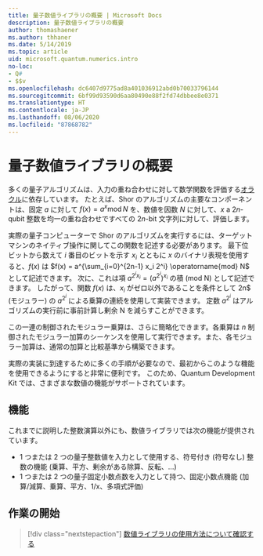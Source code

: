 ```yaml
---
title: 量子数値ライブラリの概要 | Microsoft Docs
description: 量子数値ライブラリの概要
author: thomashaener
ms.author: thhaner
ms.date: 5/14/2019
ms.topic: article
uid: microsoft.quantum.numerics.intro
no-loc:
- Q#
- $$v
ms.openlocfilehash: dc6407d9775ad8a401036912abd0b70033796144
ms.sourcegitcommit: 6bf99d93590d6aa80490e88f2fd74dbbee8e0371
ms.translationtype: HT
ms.contentlocale: ja-JP
ms.lasthandoff: 08/06/2020
ms.locfileid: "87868782"
---
```

# <a name="introduction-to-the-quantum-numerics-library"></a>量子数値ライブラリの概要

多くの量子アルゴリズムは、入力の重ね合わせに対して数学関数を評価する[オラクル](xref:microsoft.quantum.concepts.oracles)に依存しています。
たとえば、Shor のアルゴリズムの主要なコンポーネントは、固定 $a$ に対して $f(x) = a^x\operatorname{mod} N$ を、数値を因数 $N$ に対して、$x$ a $2n$-qubit 整数を均一の重ね合わせですべての $2n$-bit 文字列に対して、評価します。

実際の量子コンピューターで Shor のアルゴリズムを実行するには、ターゲット マシンのネイティブ操作に関してこの関数を記述する必要があります。
最下位ビットから数えて $i$ 番目のビットを示す $x_i$ とともに $x$ のバイナリ表現を使用すると、$f(x)$ は $f(x) = a^{\sum_{i=0}^{2n-1} x_i 2^i} \operatorname{mod} N$ として記述できます。
次に、これは項 $a^{2^i x_i}=(a^{2^i})^{x_i}$ の積 (mod N) として記述できます。 したがって、関数 $f(x)$ は、$x_i$ がゼロ以外であることを条件として 2n$ (モジュラー) の $a^{2^i}$ による乗算の連続を使用して実装できます。 定数 $a^{2^i}$ はアルゴリズムの実行前に事前計算し剰余 N を減らすことができます。

この一連の制御されたモジュラー乗算は、さらに簡略化できます。各乗算は $n$ 制御されたモジュラー加算のシーケンスを使用して実行できます。また、各モジュラー加算は、通常の加算と比較基準から構築できます。


実際の実装に到達するために多くの手順が必要なので、最初からこのような機能を使用できるようにすると非常に便利です。
このため、Quantum Development Kit では、さまざまな数値の機能がサポートされています。


## <a name="functionality"></a>機能

これまでに説明した整数演算以外にも、数値ライブラリでは次の機能が提供されています。

- 1 つまたは 2 つの量子整数値を入力として使用する、符号付き (符号なし) 整数の機能 (乗算、平方、剰余がある除算、反転、...)
- 1 つまたは 2 つの量子固定小数点数を入力として持つ、固定小数点機能 (加算/減算、乗算、平方、1/x、多項式評価)

## <a name="getting-started"></a>作業の開始

> [!div class="nextstepaction"]
> [数値ライブラリの使用方法について確認する](xref:microsoft.quantum.numerics.usage)
